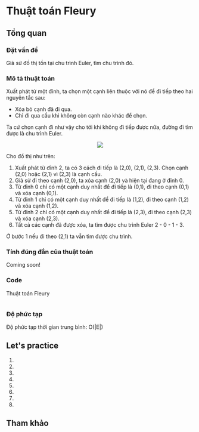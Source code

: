 # Thuật toán Fleury

## Tổng quan


### Đặt vấn đề

Giả sử đồ thị tồn tại chu trình Euler, tìm chu trình đó. 

### Mô tả thuật toán 

Xuất phát từ một đỉnh, ta chọn một cạnh liên thuộc với nó để đi tiếp theo hai nguyên tắc sau:
* Xóa bỏ cạnh đã đi qua.
* Chỉ đi qua cầu khi không còn cạnh nào khác để chọn.

Ta cứ chọn cạnh đi như vậy cho tới khi không đi tiếp được nữa, đường đi tìm được là chu trình Euler.

<p align = "center"><img src = "https://www.tutorialspoint.com/assets/questions/media/28707/fleurys_algorithm.jpg">

Cho đồ thị như trên:
1. Xuất phát từ đỉnh 2, ta có 3 cách đi tiếp là (2,0), (2,1), (2,3). Chọn cạnh (2,0) hoặc (2,1) vì (2,3) là cạnh cầu.
2. Giả sử đi theo cạnh (2,0), ta xóa cạnh (2,0) và hiện tại đang ở đỉnh 0.
3. Từ đỉnh 0 chỉ có một cạnh duy nhất để đi tiếp là (0,1), đi theo cạnh (0,1) và xóa cạnh (0,1).
4. Từ đỉnh 1 chỉ có một cạnh duy nhất để đi tiếp là (1,2), đi theo cạnh (1,2) và xóa cạnh (1,2).
5. Từ đỉnh 2 chỉ có một cạnh duy nhất để đi tiếp là (2,3), đi theo cạnh (2,3) và xóa cạnh (2,3).
6. Tất cả các cạnh đã được xóa, ta tìm được chu trình Euler 2 - 0 - 1 - 3.

Ở bước 1 nếu đi theo (2,1) ta vẫn tìm được chu trình.

### Tính đúng đắn của thuật toán

Coming soon!

### Code

Thuật toán Fleury
```C++

```

### Độ phức tạp

Độ phức tạp thời gian trung bình: O(|E|)

## Let's practice
1.
2.
3.
4.
5.
6.
7.
8.

## Tham khảo
